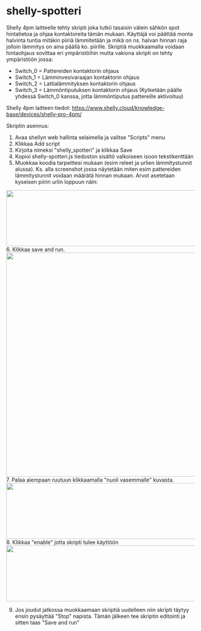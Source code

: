# shelly-spotteri
Shelly 4pm laitteelle tehty skripti joka tutkii tasaisin välein sähkön spot hintatietoa ja ohjaa kontaktoreita tämän mukaan. Käyttäjä voi päättää monta halvinta tuntia mitäkin piiriä lämmitetään ja mikä on ns. halvan hinnan raja jolloin lämmitys on aina päällä ko. piirille. Skriptiä muokkaamalla voidaan hintaohjaus sovittaa
eri ympäristöihin mutta vakiona skripti on tehty ympäristöön jossa:
- Switch_0 = Pattereiden kontaktorin ohjaus
- Switch_1 = Lämminvesivaraajan kontaktorin ohjaus
- Switch_2 = Lattialämmityksen kontaktorin ohjaus
- Switch_3 = Lämmöntiputuksen kontaktorin ohjaus
(Kytketään päälle yhdessä Switch_0 kanssa, jotta lämmöntiputus pattereille aktivoituu)

Shelly 4pm laitteen tiedot:
https://www.shelly.cloud/knowledge-base/devices/shelly-pro-4pm/

Skriptin asennus:
1. Avaa shellyn web hallinta selaimella ja valitse "Scripts" menu
2. Klikkaa Add script
3. Kirjoita nimeksi "shelly_spotteri" ja klikkaa Save
4. Kopioi shelly-spotteri.js tiedoston sisältö valkoiseen isoon tekstikenttään
5. Muokkaa koodia tarpeittesi mukaan (esim releet ja urlien lämmitystunnit alussa). Ks. alla screenshot jossa näytetään miten esim pattereiden lämmitystunnit voidaan
määrätä hinnan mukaan. Arvot asetetaan kyseisen piirin urlin loppuun näin:
<img src="https://user-images.githubusercontent.com/5729471/199428485-e11ff5bc-5c51-4f08-95d7-bb2d403b0fa8.png" width="600" height="150">
6. Klikkaa save and run.
<img src="https://user-images.githubusercontent.com/5729471/199425810-8dfd4d6c-bc7f-4e9d-b1c4-a1009d4d8d13.png" width="600" height="600">
7. Palaa aiempaan ruutuun klikkaamalla "nuoli vasemmalle" kuvasta.
<img src="https://user-images.githubusercontent.com/5729471/199427340-6cfa81ff-eca9-4009-b4ce-f46ec64f7aa7.png" width="600" height="150">
8. Klikkaa "enable" jotta skripti tulee käyttöön
<img src="https://user-images.githubusercontent.com/5729471/199426757-96a11543-b343-4ab0-859d-e2c4aea124e0.png" width="600" height="150">

9. Jos joudut jatkossa muokkaamaan skriptiä uudelleen niin skripti täytyy ensin pysäyttää "Stop" napista. Tämän jälkeen tee skriptin editointi ja sitten taas "Save and run"
